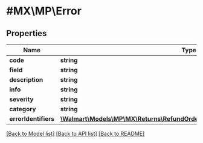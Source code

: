 # #MX\MP\Error

## Properties

Name | Type | Description | Notes
------------ | ------------- | ------------- | -------------
**code** | **string** |  | [optional]
**field** | **string** |  | [optional]
**description** | **string** |  | [optional]
**info** | **string** |  | [optional]
**severity** | **string** |  | [optional]
**category** | **string** |  | [optional]
**errorIdentifiers** | [**\Walmart\Models\MP\MX\Returns\RefundOrderLines400ResponseErrorErrorIdentifiers**](RefundOrderLines400ResponseErrorErrorIdentifiers.md) |  | [optional]


[[Back to Model list]](../) [[Back to API list]](../../Api/MX/MP) [[Back to README]](../../README.md)
